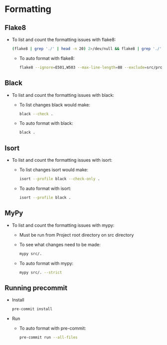 # Formatting

## Flake8

- To list and count the formatting issues with flake8:

  ```bash
  (flake8 | grep './' | head -n 20) 2>/dev/null && flake8 | grep './' | wc -l
  ```

  - To auto format with flake8:

    ```bash
    flake8 --ignore=E501,W503 --max-line-length=88 --exclude=src/proto
    ```

## Black

- To list and count the formatting issues with black:
  
  - To list changes black would make:

      ```bash
      black --check .
      ```

  - To auto format with black:

      ```bash
      black .
      ```

## Isort

- To list and count the formatting issues with isort:

  - To list changes isort would make:
  
    ```bash
    isort --profile black --check-only .
    ```
  
  - To auto format with isort:
  
    ```bash
    isort --profile black .
    ```

## MyPy

- To list and count the formatting issues with mypy:

  - Must be run from Project root directory on src directory

  - To see what changes need to be made:
  
    ```bash
    mypy src/.
    ```

  - To auto format with mypy:

    ```bash
    mypy src/. --strict
    ```

## Running precommit

- Install
  
    ```bash
    pre-commit install
    ```

- Run

  - To auto format with pre-commit:
  
    ```bash
    pre-commit run --all-files
    ```
